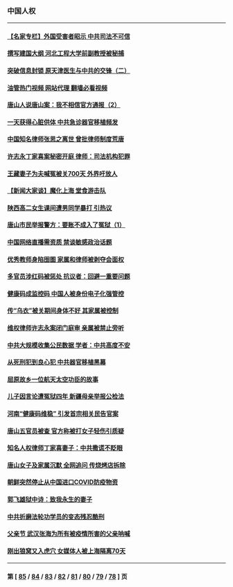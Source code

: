 ### 中国人权
---
#### [【名家专栏】外国受害者昭示 中共司法不可信](../../pages/ncid278/n13767326.md?06270445) 
#### [撰写建国大纲 河北工程大学前副教授被秘捕](../../pages/ncid278/n13767811.md?06270445) 
#### [突破信息封锁 原天津医生与中共的交锋（二）](../../pages/ncid278/n13767437.md?06270445) 
#### [油管热门视频 网站代理 翻墙必看视频](http://209.222.30.114:81/youtube.html?06270445)
#### [唐山人说唐山案：我不相信官方通报（2）](../../pages/ncid278/n13766155.md?06270445) 
#### [一天获得心脏供体 中共急诊器官移植频发](../../pages/ncid278/n13764689.md?06270445) 
#### [中国知名律师张思之离世 曾批律师制度荒唐](../../pages/ncid278/n13767199.md?06270445) 
#### [许志永丁家喜案秘密开庭 律师：司法机构犯罪](../../pages/ncid278/n13766929.md?06270445) 
#### [王藏妻子为夫喊冤被关700天 外界吁放人](../../pages/ncid278/n13766806.md?06270445) 
#### [【新闻大家谈】魔化上海 堂食游击队](../../pages/ncid278/n13766703.md?06270445) 
#### [陕西高二女生课间遭男同学暴打 引热议](../../pages/ncid278/n13766529.md?06270445) 
#### [唐山市民举报警方：要账不成入了冤狱（1）](../../pages/ncid278/n13766150.md?06270445) 
#### [中国网络直播需资质 禁谈敏感政治话题](../../pages/ncid278/n13766108.md?06270445) 
#### [优秀教师身陷囹圄 家属和律师被剥夺会面权](../../pages/ncid278/n13765832.md?06270445) 
#### [多官员涉红码被惩处 抗议者：回避一重要问题](../../pages/ncid278/n13766067.md?06270445) 
#### [健康码成监控码 中国人被身份电子化强管控](../../pages/ncid278/n13766021.md?06270445) 
#### [传“乌衣”被关期间身体不好 其家属被控制](../../pages/ncid278/n13765751.md?06270445) 
#### [维权律师许志永案闭门庭审 亲属被禁止旁听](../../pages/ncid278/n13765753.md?06270445) 
#### [中共大规模收集公民数据 学者：中共高度不安](../../pages/ncid278/n13765391.md?06270445) 
#### [从死刑犯到良心犯 中共器官移植黑幕](../../pages/ncid278/n13764669.md?06270445) 
#### [屈原故乡一位航天太空功臣的故事](../../pages/ncid278/n13764742.md?06270445) 
#### [儿子因言论遭冤狱四年 新疆母亲举报公检法](../../pages/ncid278/n13764718.md?06270445) 
#### [河南“健康码维稳” 引发首宗相关民告官案](../../pages/ncid278/n13764002.md?06270445) 
#### [唐山五官员被查 官方称被打女子轻伤引质疑](../../pages/ncid278/n13763907.md?06270445) 
#### [知名人权律师丁家喜妻子：中共撒谎不眨眼](../../pages/ncid278/n13763758.md?06270445) 
#### [唐山女子及家属沉默 全网追问 传烧烤店拆除](../../pages/ncid278/n13763578.md?06270445) 
#### [朝鲜突然停止从中国进口COVID防疫物资](../../pages/ncid278/n13763465.md?06270445) 
#### [郭飞雄狱中诗：致我永生的妻子](../../pages/ncid278/n13763350.md?06270445) 
#### [中共折磨法轮功学员的变态残忍酷刑](../../pages/ncid278/n13762772.md?06270445) 
#### [父亲节 武汉张海为所有被疫情所害的父亲呐喊](../../pages/ncid278/n13762770.md?06270445) 
#### [刚出狼窝又入虎穴 女媒体人被上海隔离70天](../../pages/ncid278/n13762308.md?06270445) 

---
#### 第 [ [85](./85.md?06270445) / [84](./84.md?06270445) / [83](./83.md?06270445) / [82](./82.md?06270445) / [81](./81.md?06270445) / [80](./80.md?06270445) / [79](./79.md?06270445) / [78](./78.md?06270445) ] 页
